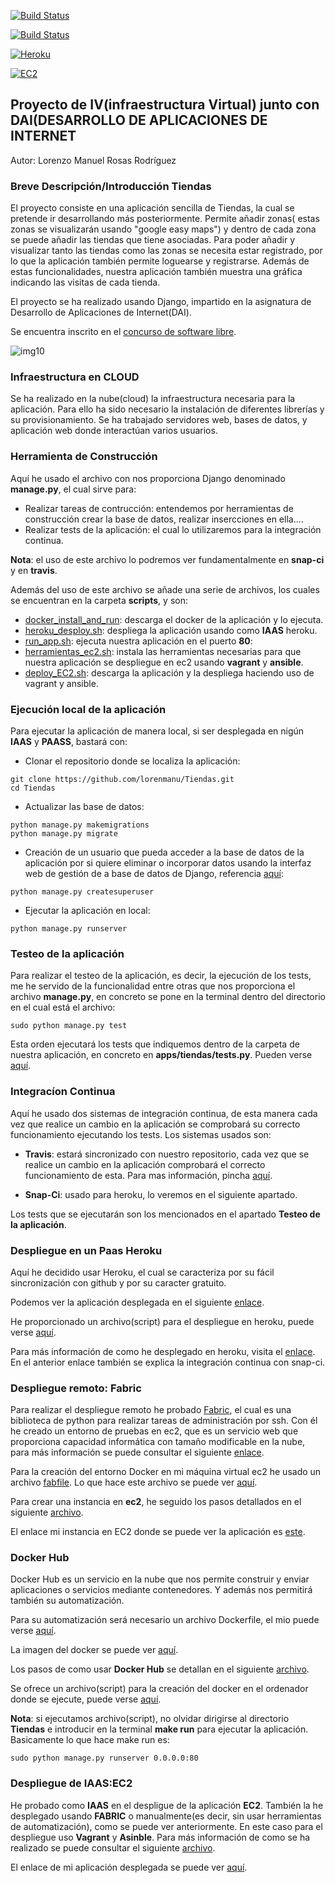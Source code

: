 [![Build Status](https://travis-ci.org/lorenmanu/Tiendas.svg?branch=master)](https://travis-ci.org/lorenmanu/Tiendas)

[![Build Status](https://snap-ci.com/lorenmanu/Tiendas/branch/master/build_image)](https://snap-ci.com/lorenmanu/Tiendas/branch/master)

[![Heroku](https://www.herokucdn.com/deploy/button.png)](https://ejemplodeploy.herokuapp.com/tiendas/login/?next=/tiendas/)

[![EC2](https://www.dropbox.com/s/st4etj28pyu11lb/aws-ec2_logo_small.jpg?dl=1)](http://ec2-52-36-13-0.us-west-2.compute.amazonaws.com/tiendas/)


## **Proyecto de IV(infraestructura Virtual) junto con DAI(DESARROLLO DE APLICACIONES DE INTERNET** ##

Autor: Lorenzo Manuel Rosas Rodríguez

### Breve Descripción/Introducción Tiendas
El proyecto consiste en una aplicación sencilla de Tiendas, la cual se pretende ir desarrollando más posteriormente. Permite añadir zonas( estas zonas se visualizarán usando "google easy maps") y dentro de cada zona se puede añadir las tiendas que tiene asociadas. Para poder añadir y visualizar tanto las tiendas como las zonas se necesita estar registrado, por lo que la aplicación también permite loguearse y registrarse. Además de estas funcionalidades, nuestra aplicación también muestra una gráfica indicando las visitas de cada tienda.

El proyecto se ha realizado usando Django, impartido en la asignatura de Desarrollo de Aplicaciones de Internet(DAI).

Se encuentra inscrito en el [concurso de software libre](http://osl.ugr.es/bases-de-los-premios-a-proyectos-libres-de-la-ugr/).

![img10](https://www.dropbox.com/s/ex2n0hmnk1ci7bb/img10.png?dl=1)

### Infraestructura en CLOUD

Se ha realizado en la nube(cloud) la infraestructura necesaria para la aplicación. Para ello ha sido necesario la instalación de diferentes librerías y su provisionamiento. Se ha trabajado servidores web, bases de datos, y aplicación web donde interactúan varios usuarios.

### Herramienta de Construcción
Aquí he usado el archivo con nos proporciona Django denominado **manage.py**, el cual sirve para:

- Realizar tareas de contrucción: entendemos por herramientas de construcción crear la base de datos, realizar insercciones en ella....
- Realizar tests de la aplicación: el cual lo utilizaremos para la integración continua.

**Nota**: el uso de este archivo lo podremos ver fundamentalmente en **snap-ci** y en **travis**.

Además del uso de este archivo se añade una serie de archivos, los cuales se encuentran en la carpeta **scripts**, y son:

- [docker_install_and_run](https://github.com/lorenmanu/Tiendas/blob/master/scripts/docker_install_and_run.sh): descarga el docker de la aplicación y lo ejecuta.
- [heroku_desploy.sh](https://github.com/lorenmanu/Tiendas/blob/master/scripts/heroku_deploy.sh): despliega la aplicación usando como **IAAS** heroku.
- [run_app.sh](https://github.com/lorenmanu/Tiendas/blob/master/scripts/run_app.sh): ejecuta nuestra aplicación en el puerto **80**:
- [herramientas_ec2.sh](https://github.com/lorenmanu/Tiendas/blob/master/scripts/herramientas_ec2.sh): instala las herramientas necesarias para que nuestra aplicación se despliegue en ec2 usando **vagrant** y **ansible**.
- [deploy_EC2.sh](https://github.com/lorenmanu/Tiendas/tree/master/scripts): descarga la aplicación y la despliega haciendo uso de vagrant y ansible.

### Ejecución local de la aplicación

Para ejecutar la aplicación de manera local, si ser desplegada en nigún **IAAS** y **PAASS**, bastará con:

- Clonar el repositorio donde se localiza la aplicación:

```
git clone https://github.com/lorenmanu/Tiendas.git
cd Tiendas

```

- Actualizar las base de datos:

```
python manage.py makemigrations
python manage.py migrate

```

- Creación de un usuario que pueda acceder a la base de datos de la aplicación por si quiere eliminar o incorporar datos usando la interfaz web de gestión de a base de datos de Django, referencia [aquí](https://docs.djangoproject.com/es/1.9/ref/django-admin/):

```
python manage.py createsuperuser

```

- Ejecutar la aplicación en local:


```
python manage.py runserver

```
### Testeo de la aplicación

Para realizar el testeo de la aplicación, es decir, la ejecución de los tests, me he servido de la funcionalidad entre otras que nos proporciona el archivo **manage.py**, en concreto se pone en la terminal dentro del directorio en el cual está el archivo:

```
sudo python manage.py test

```

Esta orden ejecutará los tests que indiquemos dentro de la carpeta de nuestra aplicación, en concreto en **apps/tiendas/tests.py**. Pueden verse [aquí](https://github.com/lorenmanu/Tiendas/blob/master/apps/tiendas/tests.py).

### Integracíon Continua
Aquí he usado dos sistemas de integración continua, de esta manera cada vez que realice un cambio en la aplicación se comprobará su correcto funcionamiento ejecutando los tests. Los sistemas usados son:

- **Travis**: estará sincronizado con nuestro repositorio, cada vez que se realice un cambio en la aplicación comprobará el correcto funcionamiento de esta. Para mas información, pincha [aquí](https://github.com/lorenmanu/Tiendas/blob/master/documentacion/travis.md).

- **Snap-Ci**: usado para heroku, lo veremos en el siguiente apartado.

Los tests que se ejecutarán son los mencionados en el apartado **Testeo de la aplicación**.

### Despliegue en un Paas Heroku

Aquí he decidido usar Heroku, el cual se caracteriza por su fácil sincronización con github y por su caracter gratuito.

Podemos ver la aplicación desplegada en el siguiente [enlace](http://ec2-52-34-212-176.us-west-2.compute.amazonaws.com/tiendas/login/?next=/tiendas/).

He proporcionado un archivo(script) para el despliegue en heroku, puede verse [aquí](https://github.com/lorenmanu/Tiendas/blob/master/scripts/heroku_deploy.sh).

Para más información de como he desplegado en heroku, visita el [enlace](https://github.com/lorenmanu/Tiendas/blob/master/documentacion/heroku.md). En el anterior enlace también se explica la integración continua con snap-ci.

### Despliegue remoto: Fabric
Para realizar el despliegue remoto he probado [Fabric](http://www.fabfile.org/), el cual es una biblioteca de python para realizar tareas de administración por ssh. Con él he creado un entorno de pruebas en ec2, que es un servicio web que proporciona capacidad informática con tamaño modificable en la nube, para más información se puede consultar el siguiente [enlace](https://aws.amazon.com/es/ec2/).

Para la creación del entorno Docker en mi máquina virtual ec2 he usado un archivo [fabfile](https://github.com/lorenmanu/Tiendas/blob/master/fabfile.py). Lo que hace este archivo se puede ver [aquí](https://github.com/lorenmanu/Tiendas/blob/master/documentacion/fabfile.md).

Para crear una instancia en **ec2**, he seguido los pasos detallados en el siguiente [archivo](https://github.com/lorenmanu/Tiendas/blob/master/documentacion/ec2.md).

El enlace mi instancia en EC2 donde se puede ver la aplicación es [este](http://ec2-52-36-13-0.us-west-2.compute.amazonaws.com/tiendas/).

### Docker Hub
Docker Hub es un servicio en la nube que nos permite construir y enviar aplicaciones o servicios mediante contenedores. Y además nos permitirá también su automatización.

Para su automatización será necesario un archivo Dockerfile, el mio puede verse [aquí](https://github.com/lorenmanu/Tiendas/blob/master/Dockerfile).

La imagen del docker se puede ver [aquí](https://hub.docker.com/r/lorenmanu/tiendas/).

Los pasos de como usar **Docker Hub** se detallan en el siguiente [archivo](https://github.com/lorenmanu/Tiendas/blob/master/documentacion/docker.md).

Se ofrece un archivo(script) para la creación del docker en el ordenador donde se ejecute, puede verse [aquí](https://github.com/lorenmanu/Tiendas/blob/master/scripts/docker_install_and_run.sh).

**Nota**: si ejecutamos archivo(script), no olvidar dirigirse al directorio **Tiendas** e introducir en la terminal **make run** para ejecutar la aplicación. Basicamente lo que hace make run es:

```
sudo python manage.py runserver 0.0.0.0:80

```

### Despliegue de IAAS:EC2

He probado como **IAAS** en el despligue de la aplicación **EC2**. También la he desplegado usando **FABRIC** o manualmente(es decir, sin usar herramientas de automatización), como se puede ver anteriormente. En este caso para el despliegue uso **Vagrant** y **Asinble**. Para más información de como se ha realizado se puede consultar el siguiente [archivo](https://github.com/lorenmanu/Tiendas/blob/master/documentacion/ec2_vagrant.md).

El enlace de mi aplicación desplegada se puede ver [aquí](http://ec2-52-36-13-0.us-west-2.compute.amazonaws.com/tiendas/).
